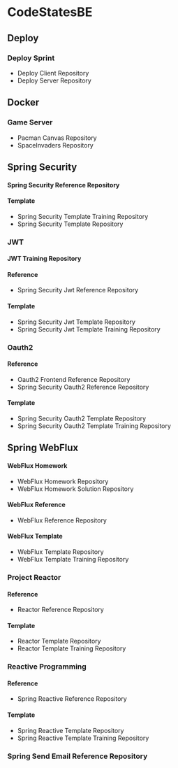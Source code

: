 # CodeStatesBE

## Deploy

### Deploy Sprint
- Deploy Client Repository
- Deploy Server Repository


## Docker

### Game Server
- Pacman Canvas Repository
- SpaceInvaders Repository


## Spring Security

#### Spring Security Reference Repository

#### Template
- Spring Security Template Training Repository
- Spring Security Template Repository

### JWT

#### JWT Training Repository

#### Reference
- Spring Security Jwt Reference Repository

#### Template
- Spring Security Jwt Template Repository
- Spring Security Jwt Template Training Repository


### Oauth2

#### Reference
- Oauth2 Frontend Reference Repository
- Spring Security Oauth2 Reference Repository

#### Template
- Spring Security Oauth2 Template Repository
- Spring Security Oauth2 Template Training Repository

## Spring WebFlux

#### WebFlux Homework
- WebFlux Homework Repository
- WebFlux Homework Solution Repository

#### WebFlux Reference
- WebFlux Reference Repository

#### WebFlux Template
- WebFlux Template Repository
- WebFlux Template Training Repository

### Project Reactor

#### Reference
- Reactor Reference Repository

#### Template
- Reactor Template Repository
- Reactor Template Training Repository

### Reactive Programming

#### Reference
- Spring Reactive Reference Repository

#### Template
- Spring Reactive Template Repository
- Spring Reactive Template Training Repository

### Spring Send Email Reference Repository